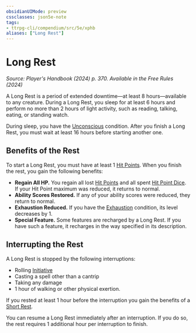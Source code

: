 ```yaml
---
obsidianUIMode: preview
cssclasses: json5e-note
tags:
- ttrpg-cli/compendium/src/5e/xphb
aliases: ["Long Rest"]
---
```

# Long Rest
*Source: Player's Handbook (2024) p. 370. Available in the Free Rules (2024)* 

A Long Rest is a period of extended downtime—at least 8 hours—available to any creature. During a Long Rest, you sleep for at least 6 hours and perform no more than 2 hours of light activity, such as reading, talking, eating, or standing watch.

During sleep, you have the [Unconscious](3-Compendium/rules/conditions.md#Unconscious) condition. After you finish a Long Rest, you must wait at least 16 hours before starting another one.

## Benefits of the Rest

To start a Long Rest, you must have at least 1 [Hit Points](3-Compendium/rules/variant-rules/hit-points-xphb.md). When you finish the rest, you gain the following benefits:

- **Regain All HP.** You regain all lost [Hit Points](3-Compendium/rules/variant-rules/hit-points-xphb.md) and all spent [Hit Point Dice](3-Compendium/rules/variant-rules/hit-point-dice-xphb.md). If your Hit Point maximum was reduced, it returns to normal.  
- **Ability Scores Restored.** If any of your ability scores were reduced, they return to normal.  
- **Exhaustion Reduced.** If you have the [Exhaustion](3-Compendium/rules/conditions.md#Exhaustion) condition, its level decreases by 1.  
- **Special Feature.** Some features are recharged by a Long Rest. If you have such a feature, it recharges in the way specified in its description.  

## Interrupting the Rest

A Long Rest is stopped by the following interruptions:

- Rolling [Initiative](3-Compendium/rules/variant-rules/initiative-xphb.md)  
- Casting a spell other than a cantrip  
- Taking any damage  
- 1 hour of walking or other physical exertion.  

If you rested at least 1 hour before the interruption you gain the benefits of a [Short Rest](3-Compendium/rules/variant-rules/short-rest-xphb.md).

You can resume a Long Rest immediately after an interruption. If you do so, the rest requires 1 additional hour per interruption to finish.